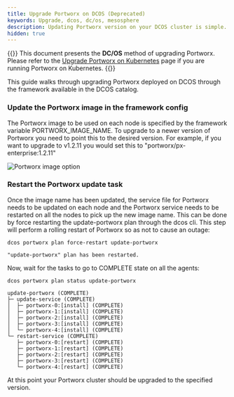 ```yaml
---
title: Upgrade Portworx on DCOS (Deprecated)
keywords: Upgrade, dcos, dc/os, mesosphere
description: Updating Portworx version on your DCOS cluster is simple. Follow this guide to find out how.
hidden: true
---
```


{{<info>}}
This document presents the **DC/OS** method of upgrading Portworx. Please refer to the [Upgrade Portworx on Kubernetes](/portworx-install-with-kubernetes/operate-and-maintain-on-kubernetes/upgrade/) page if you are running Portworx on Kubernetes.
{{</info>}}

This guide walks through upgrading Portworx deployed on DCOS through the framework available in the DCOS catalog.

### Update the Portworx image in the framework config

The Portworx image to be used on each node is specified by the framework variable PORTWORX_IMAGE_NAME.
To upgrade to a newer version of Portworx you need to point this to the desired version.
For example, if you want to upgrade to v1.2.11 you would set this to "portworx/px-enterprise:1.2.11"

![Portworx image option](/img/dcos-px-image-option.png)

### Restart the Portworx update task

Once the image name has been updated, the service file for Portworx needs to be updated on each node and the Portworx service needs to be restarted on all the nodes to pick up the new image name. This can be done by force restarting the update-portworx plan through the dcos cli. This step will perform a rolling restart of Portworx so as not to cause an
outage:

```text
dcos portworx plan force-restart update-portworx
```

```output
"update-portworx" plan has been restarted.
```

Now, wait for the tasks to go to COMPLETE state on all the agents:

```text
dcos portworx plan status update-portworx
```

```output
update-portworx (COMPLETE)
├─ update-service (COMPLETE)
│  ├─ portworx-0:[install] (COMPLETE)
│  ├─ portworx-1:[install] (COMPLETE)
│  ├─ portworx-2:[install] (COMPLETE)
│  ├─ portworx-3:[install] (COMPLETE)
│  └─ portworx-4:[install] (COMPLETE)
└─ restart-service (COMPLETE)
   ├─ portworx-0:[restart] (COMPLETE)
   ├─ portworx-1:[restart] (COMPLETE)
   ├─ portworx-2:[restart] (COMPLETE)
   ├─ portworx-3:[restart] (COMPLETE)
   └─ portworx-4:[restart] (COMPLETE)
```

At this point your Portworx cluster should be upgraded to the specified version.
